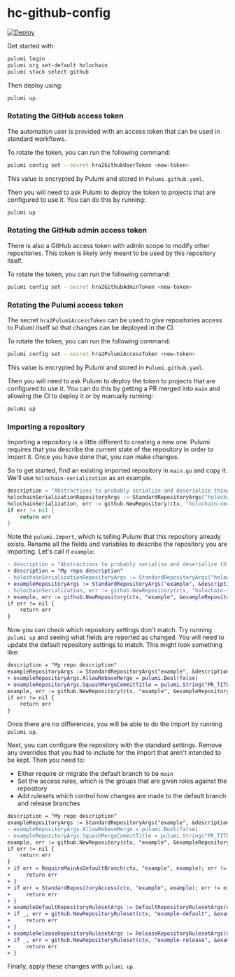 # hc-github-config

[![Deploy](https://github.com/holochain/hc-github-config/actions/workflows/deploy.yaml/badge.svg)](https://github.com/holochain/hc-github-config/actions/workflows/deploy.yaml)

Get started with:

```bash
pulumi login
pulumi org set-default holochain
pulumi stack select github
```

Then deploy using:

```bash
pulumi up
```

### Rotating the GitHub access token

The automation user is provided with an access token that can be used in standard workflows.

To rotate the token, you can run the following command:

```bash
pulumi config set --secret hra2GithubUserToken <new-token>
```

This value is encrypted by Pulumi and stored in `Pulumi.github.yaml`.

Then you will need to ask Pulumi to deploy the token to projects that are 
configured to use it. You can do this by running:

```bash
pulumi up
```

### Rotating the GitHub admin access token

There is also a GitHub access token with admin scope to modify other
repositories. This token is likely only meant to be used by this repository
itself.

To rotate the token, you can run the following command:

```bash
pulumi config set --secret hra2GithubAdminToken <new-token>
```

### Rotating the Pulumi access token

The secret `hra2PulumiAccessToken` can be used to give repositories access to
Pulumi itself so that changes can be deployed in the CI.

To rotate the token, you can run the following command:

```bash
pulumi config set --secret hra2PulumiAccessToken <new-token>
```

This value is encrypted by Pulumi and stored in `Pulumi.github.yaml`.

Then you will need to ask Pulumi to deploy the token to projects that are
configured to use it. You can do this by getting a PR merged into `main` and
allowing the CI to deploy it or by manually running:

```bash
pulumi up
```

### Importing a repository

Importing a repository is a little different to creating a new one. Pulumi requires that you describe the current state 
of the repository in order to import it. Once you have done that, you can make changes.

So to get started, find an existing imported repository in `main.go` and copy it. We'll use `holochain-serialization` 
as an example.

```go
description = "Abstractions to probably serialize and deserialize things properly without forgetting or doubling"
holochainSerializationRepositoryArgs := StandardRepositoryArgs("holochain-serialization", &description)
holochainSerialization, err := github.NewRepository(ctx, "holochain-serialization", &holochainSerializationRepositoryArgs, pulumi.Import(pulumi.ID("holochain-serialization")))
if err != nil {
    return err
}
```

Note the `pulumi.Import`, which is telling Pulumi that this repository already exists. Rename all the fields and 
variables to describe the repository you are importing. Let's call it `example`:

```diff
- description = "Abstractions to probably serialize and deserialize things properly without forgetting or doubling"
+ description = "My repo description"
- holochainSerializationRepositoryArgs := StandardRepositoryArgs("holochain-serialization", &description)
+ exampleRepositoryArgs := StandardRepositoryArgs("example", &description)
- holochainSerialization, err := github.NewRepository(ctx, "holochain-serialization", &holochainSerializationRepositoryArgs, pulumi.Import(pulumi.ID("holochain-serialization")))
+ example, err := github.NewRepository(ctx, "example", &exampleRepositoryArgs, pulumi.Import(pulumi.ID("example")))
if err != nil {
    return err
}
```

Now you can check which repository settings don't match. Try running `pulumi up` and seeing what fields are reported as 
changed. You will need to update the default repository settings to match. This might look something like:

```diff
description = "My repo description"
exampleRepositoryArgs := StandardRepositoryArgs("example", &description)
+ exampleRepositoryArgs.AllowRebaseMerge = pulumi.Bool(false)
+ exampleRepositoryArgs.SquashMergeCommitTitle = pulumi.String("PR_TITLE")
example, err := github.NewRepository(ctx, "example", &exampleRepositoryArgs, pulumi.Import(pulumi.ID("example")))
if err != nil {
    return err
}
```

Once there are no differences, you will be able to do the import by running `pulumi up`.

Next, you can configure the repository with the standard settings. Remove any overrides that you had to include for the
import that aren't intended to be kept. Then you need to:

- Either require or migrate the default branch to be `main`
- Set the access rules, which is the groups that are given roles against the repository
- Add rulesets which control how changes are made to the default branch and release branches

```diff
description = "My repo description"
exampleRepositoryArgs := StandardRepositoryArgs("example", &description)
- exampleRepositoryArgs.AllowRebaseMerge = pulumi.Bool(false)
- exampleRepositoryArgs.SquashMergeCommitTitle = pulumi.String("PR_TITLE")
example, err := github.NewRepository(ctx, "example", &exampleRepositoryArgs, pulumi.Import(pulumi.ID("example")))
if err != nil {
    return err
}
+ if err = RequireMainAsDefaultBranch(ctx, "example", example); err != nil {
+     return err
+ }
+ if err = StandardRepositoryAccess(ctx, "example", example); err != nil {
+     return err
+ }
+ exampleDefaultRepositoryRulesetArgs := DefaultRepositoryRulesetArgs(example, nil)
+ if _, err = github.NewRepositoryRuleset(ctx, "example-default", &exampleDefaultRepositoryRulesetArgs); err != nil {
+     return err
+ }
+ exampleReleaseRepositoryRulesetArgs := ReleaseRepositoryRulesetArgs(example, nil)
+ if _, err = github.NewRepositoryRuleset(ctx, "example-release", &exampleReleaseRepositoryRulesetArgs); err != nil {
+     return err
+ }
```

Finally, apply these changes with `pulumi up`.
